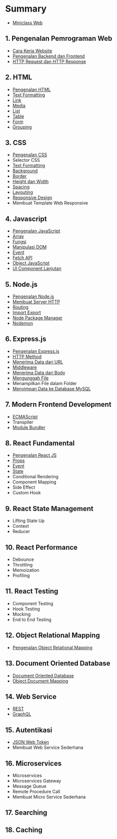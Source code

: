 # Summary

- [Miniclass Web](README.md)

## 1. Pengenalan Pemrograman Web

- [Cara Kerja Website](dasar/pendahuluan/cara-kerja-website.md)
- [Pengenalan Backend dan Frontend](dasar/pendahuluan/pengenalan-backend-dan-frontend.md)
- [HTTP Request dan HTTP Response](dasar/pendahuluan/http-request-dan-response.md)

## 2. HTML

- [Pengenalan HTML](dasar/html/pengenalan-html.md)
- [Text Formatting](dasar/html/text-formatting.md)
- [Link](dasar/html/link.md)
- [Media](dasar/html/media.md)
- [List](dasar/html/list.md)
- [Table](dasar/html/table.md)
- [Form](dasar/html/form.md)
- [Grouping](dasar/html/grouping.md)

## 3. CSS
  
- [Pengenalan CSS](dasar/css/pengenalan-css.md)
- Selector CSS
- [Text Formatting](dasar/css/text-formatting.md)
- [Background](dasar/css/background.md)
- [Border](dasar/css/border.md)
- [Height dan Width](dasar/css/height-dan-width.md)
- [Spacing](dasar/css/spacing.md)
- [Layouting](dasar/css/layouting.md)
- [Responsive Design](dasar/css/responsive.md)
- Membuat Template Web Responsive

## 4. Javascript

- [Pengenalan JavaScript](dasar/javascript/pengenalan-javascript.md)
- [Array](dasar/javascript/array.md)
- [Fungsi](dasar/javascript/fungsi.md)
- [Manipulasi DOM](dasar/javascript/manipulasi-dom.md)
- [Event](dasar/javascript/event.md)
- [Fetch API](dasar/javascript/fetch-api.md)
- [Object JavaScript](dasar/javascript/object-javascript.md)
- [UI Component Lanjutan](dasar/javascript/ui-component-lanjutan.md)
  
## 5. Node.js

- [Pengenalan Node.js](dasar/node-js/node-js.md)
- [Membuat Server HTTP](dasar/node-js/http-server.md)
- [Routing](dasar/node-js/routing.md)
- [Import Export](dasar/node-js/import-export.md)
- [Node Package Manager](dasar/node-js/node-package-manager.md)
- [Nodemon](dasar/node-js/nodemon.md)

## 6. Express.js

- [Pengenalan Express.js](dasar/express-js/pengenalan-express-js.md)
- [HTTP Method](dasar/express-js/http-method.md)
- [Menerima Data dari URL](dasar/express-js/handle-data-url.md)
- [Middleware](dasar/express-js/middleware.md)
- [Menerima Data dari Body](dasar/express-js/handle-data-body.md)
- [Mengunggah File](dasar/express-js/upload-file.md)
- Menampilkan File dalam Folder
- [Menyimpan Data ke Database MySQL](dasar/express-js/express-mysql.md)

## 7. Modern Frontend Development

- [ECMAScript](front-end/modern-frontend-development/ecmascript.md)
- Transpiler
- [Module Bundler](front-end/modern-frontend-development/module-bundler.md)

## 8. React Fundamental

- [Pengenalan React JS](front-end/react-fundamental/pengenalan-reactjs.md)
- [Props](front-end/react-fundamental/props.md)
- [Event](front-end/react-fundamental/event.md)
- [State](front-end/react-fundamental/state.md)
- Conditional Rendering
- Component Mapping
- Side Effect
- Custom Hook

## 9. React State Management

- Lifting State Up
- Context
- Reducer

## 10. React Performance

- Debounce
- Throttling
- Memoization
- Profiling

## 11. React Testing

- Component Testing
- Hook Testing
- Mocking
- End to End Testing

## 12. Object Relational Mapping
  
- [Pengenalan Object Relational Mapping](back-end/object-relational-mapping/pengenalan-orm.md)

## 13. Document Oriented Database

- [Document Oriented Database](back-end/document-oriented-database/document-oriented-database.md)
- [Object Document Mapping](back-end/document-oriented-database/object-document-mapping.md)

## 14. Web Service

- [REST](back-end/web-service/rest.md)
- [GraphQL](back-end/web-service/graphql.md)

## 15. Autentikasi

- [JSON Web Token](back-end/autentikasi/json-web-token.md)
- Membuat Web Service Sederhana

## 16. Microservices

- Microservices
- Microservices Gateway
- Message Queue
- Remote Procedure Call
- Membuat Micro Service Sederhana

## 17. Searching

## 18. Caching
